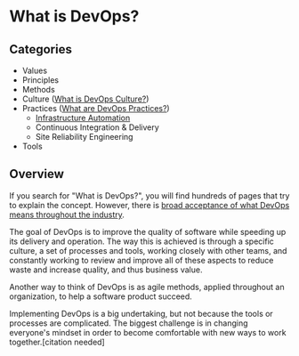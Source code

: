 # What is DevOps?

## Categories
 - Values
 - Principles
 - Methods
 - Culture ([What is DevOps Culture?])
 - Practices ([What are DevOps Practices?])
   - [Infrastructure Automation]
   - Continuous Integration & Delivery
   - Site Reliability Engineering
 - Tools

## Overview
If you search for "What is DevOps?", you will find hundreds of pages that try to explain the concept. However, there is [broad acceptance of what DevOps means throughout the industry](https://devops.com/surprise-broad-agreement-on-the-definition-of-devops/).

The goal of DevOps is to improve the quality of software while speeding up its delivery and operation. The way this is achieved is through a specific culture, a set of processes and tools, working closely with other teams, and constantly working to review and improve all of these aspects to reduce waste and increase quality, and thus business value.

Another way to think of DevOps is as agile methods, applied throughout an organization, to help a software product succeed.

Implementing DevOps is a big undertaking, but not because the tools or processes are complicated. The biggest challenge is in changing everyone's mindset in order to become comfortable with new ways to work together.[citation needed]

[Infrastructure Automation]: ./infrastructure.md
[What is DevOps Culture?]: ./devops-culture.md
[What are DevOps Practices?]: ./devops-practices.md


